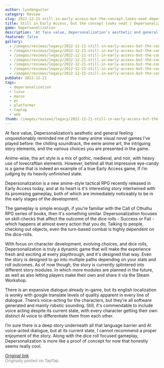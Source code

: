 ```yaml
---
author: lyndonguitar
category: Review
slug: 2022-12-21-still-in-early-access-but-the-concept-looks-neat-depersonalization-first-impressions
title: Still in Early Access, but the concept looks neat | Depersonalization - First Impressions
game: Depersonalization
description: 'At face value, Depersonalization’s aesthetic and general feeling unquestionably reminded me of the many anime visual novel games I’ve played before: the chilling soundtrack, the eerie anime art, the intriguing story elements, and the various choices you are presented in the game.'
featured: false
gallery:
  - /images/reviews/legacy/2022-12-21-still-in-early-access-but-the-concept-looks-neat--depersonalization---first-impressions-0.avif
  - /images/reviews/legacy/2022-12-21-still-in-early-access-but-the-concept-looks-neat--depersonalization---first-impressions-1.avif
  - /images/reviews/legacy/2022-12-21-still-in-early-access-but-the-concept-looks-neat--depersonalization---first-impressions-2.avif
  - /images/reviews/legacy/2022-12-21-still-in-early-access-but-the-concept-looks-neat--depersonalization---first-impressions-3.avif
  - /images/reviews/legacy/2022-12-21-still-in-early-access-but-the-concept-looks-neat--depersonalization---first-impressions-4.avif
  - /images/reviews/legacy/2022-12-21-still-in-early-access-but-the-concept-looks-neat--depersonalization---first-impressions-5.avif
  - /images/reviews/legacy/2022-12-21-still-in-early-access-but-the-concept-looks-neat--depersonalization---first-impressions-6.avif
pubDate: 2022-12-21
tags:
  - depersonalization
  - linux
  - macos
  - pc
  - platformer
  - taptap
  - web
thumb: /images/reviews/legacy/2022-12-21-still-in-early-access-but-the-concept-looks-neat--depersonalization---first-impressions-0.avif
---
```


At face value, Depersonalization’s aesthetic and general feeling unquestionably reminded me of the many anime visual novel games I’ve played before: the chilling soundtrack, the eerie anime art, the intriguing story elements, and the various choices you are presented in the game.

Anime-wise, the art style is a mix of gothic, medieval, and noir, with heavy use of lovecraftian elements. However, behind all that impressive eye-candy is a game that is indeed an example of a true Early Access game, If i’m judging by its heavily unfinished state.

Depersonalization is a new anime-style tactical RPG recently released in Early Access today, and at its heart is it's interesting story intertwined with its promising gameplay, both of which are immediately noticeably to be in the early stages of the development.

The gameplay is simple enough, if you’re familiar with the Call of Cthulhu RPG series of books, then it's something similar. Depersonalization focuses on skill-checks that affect the outcome of the dice rolls - Success or Fail - which happens at almost every action that you do; Talking to people, checking out objects, even the turn-based combat is highly dependent on the dice-rolls.

With focus on character development, evolving choices, and dice rolls, Depersonalization is truly a dynamic game that will make the experience fresh and exciting at every playthrough, and it's designed that way. Even the story is designed to go into multiple paths depending on your stats and roll outcomes. As of now though, the story is currently splintered into different story modules. In which more modules are planned in the future, as well as also letting players make their own and share it via the Steam Workshop.

There is an expansive dialogue already in-game, but its english localization is wonky with google translate levels of quality apparent in every line of dialogue. There’s voice-acting for the characters, but they’re all software generated and mainly robotic sounding. Still, it's commendable to include voice acting despite its current state, with every character getting their own distinct AI voice to differentiate them from each other.

I’m sure there is a deep story underneath all that language barrier and AI voice-acted dialogue, but at its current state, I cannot recommend a proper enjoyment of the story. Along with the dice roll focused gameplay, Depersonalization is more like a proof of concept for now that honestly seems really cool.

[Original link](https://www.taptap.io/post/3846925)<br><span style="font-size: 0.95em; color: #888;">Originally posted on TapTap.</span>